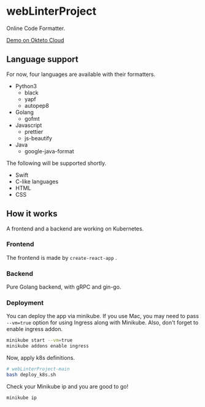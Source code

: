 # webLinterProject

Online Code Formatter.

[Demo on Okteto Cloud](https://webLinterProject-frontend-ingress-indosaram.cloud.okteto.net/)



## Language support

For now, four languages are available with their formatters.

- Python3
  - black
  - yapf
  - autopep8
- Golang
  - gofmt
- Javascript
  - prettier
  - js-beautify
- Java
  - google-java-format

The following will be supported shortly.

- Swift
- C-like languages
- HTML
- CSS



## How it works

A frontend and a backend are working on Kubernetes.

### Frontend

The frontend is made by `create-react-app` . 



### Backend

Pure Golang backend, with gRPC and gin-go.



### Deployment

You can deploy the app via minikube. If you use Mac, you may need to pass `--vm=true` option for using Ingress along with Minikube. Also, don't forget to enable ingress addon.

```bash
minikube start --vm=true
minikube addons enable ingress
```

Now, apply k8s definitions.

```bash
# webLinterProject-main
bash deploy_k8s.sh
```

Check your Minikube ip and you are good to go!

```bash
minikube ip
```



